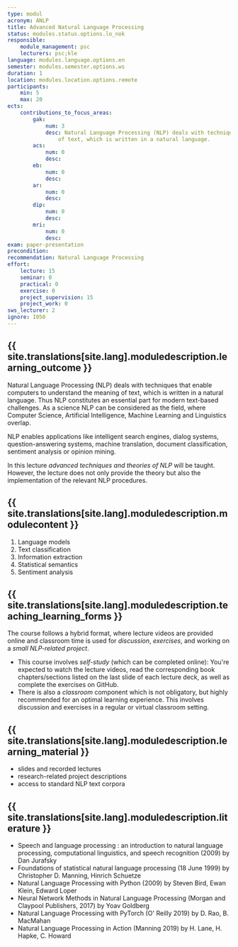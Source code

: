 ```yaml
---
type: modul
acronym: ANLP
title: Advanced Natural Language Processing 
status: modules.status.options.lo_nok
responsible: 
    module_management: psc
    lecturers: psc;kle
language: modules.language.options.en
semester: modules.semester.options.ws
duration: 1
location: modules.location.options.remote
participants: 
    min: 5
    max: 20
ects: 
    contributions_to_focus_areas:
        gak: 
            num: 3
            desc: Natural Language Processing (NLP) deals with techniques that enable computers to understand the meaning
                of text, which is written in a natural language.
        acs: 
            num: 0
            desc:
        eb: 
            num: 0
            desc:
        ar: 
            num: 0
            desc:
        dip: 
            num: 0
            desc:
        mri: 
            num: 0
            desc:
exam: paper-presentation
precondition: 
recommendation: Natural Language Processing
effort:
    lecture: 15
    seminar: 0
    practical: 0
    exercise: 0
    project_supervision: 15
    project_work: 0
sws_lecturer: 2
ignore: I050
---
```




## {{ site.translations[site.lang].moduledescription.learning_outcome }}
<!-- Learning Outcome -->

Natural Language Processing (NLP) deals with techniques that enable computers to understand the meaning of text, which is written in a natural language. Thus NLP constitutes an essential part for modern text-based challenges. As a science NLP can be considered as the field, where Computer Science, Artificial Intelligence, Machine Learning and Linguistics overlap.

NLP enables applications like intelligent search engines, dialog systems, question-answering systems, machine translation, document classification, sentiment analysis or opinion mining.

In this lecture *advanced techniques and theories of NLP* will be taught. However, the lecture does not only provide the theory but also the implementation of the relevant NLP procedures. 
  
## {{ site.translations[site.lang].moduledescription.modulecontent }}
<!-- Modulinhalt -->

1. Language models 
2. Text classification 
3. Information extraction 
4. Statistical semantics 
5. Sentiment analysis

## {{ site.translations[site.lang].moduledescription.teaching_learning_forms }}
<!-- Lehr- und Lernformen -->

The course follows a hybrid format, where lecture videos are provided online and classroom time is used for *discussion*, *exercises*, and working on a *small NLP-related project*.

- This course involves *self-study* (which can be completed online): You're expected to watch the lecture videos, read the corresponding book chapters/sections listed on the last slide of each lecture deck, as well as complete the exercises on GitHub.
- There is also a *classroom* component which is not obligatory, but highly recommended for an optimal learning experience. This involves discussion and exercises in a regular or virtual classroom setting.

## {{ site.translations[site.lang].moduledescription.learning_material }}
<!-- Zur Verfügung gestelltes Lehrmaterial -->

- slides and recorded lectures
- research-related project descriptions
- access to standard NLP text corpora

## {{ site.translations[site.lang].moduledescription.literature }}
<!-- Weiterführende Literatur -->

- Speech and language processing : an introduction to natural language processing, computational linguistics, and speech recognition (2009) by Dan Jurafsky
- Foundations of statistical natural language processing (18 June 1999) by Christopher D. Manning, Hinrich Schuetze
- Natural Language Processing with Python (2009) by Steven Bird, Ewan Klein, Edward Loper
- Neural Network Methods in Natural Language Processing (Morgan and Claypool Publishers, 2017) by Yoav Goldberg
- Natural Language Processing with PyTorch (O' Reilly 2019) by D. Rao, B. MacMahan
- Natural Language Processing in Action (Manning 2019) by H. Lane, H. Hapke, C. Howard
